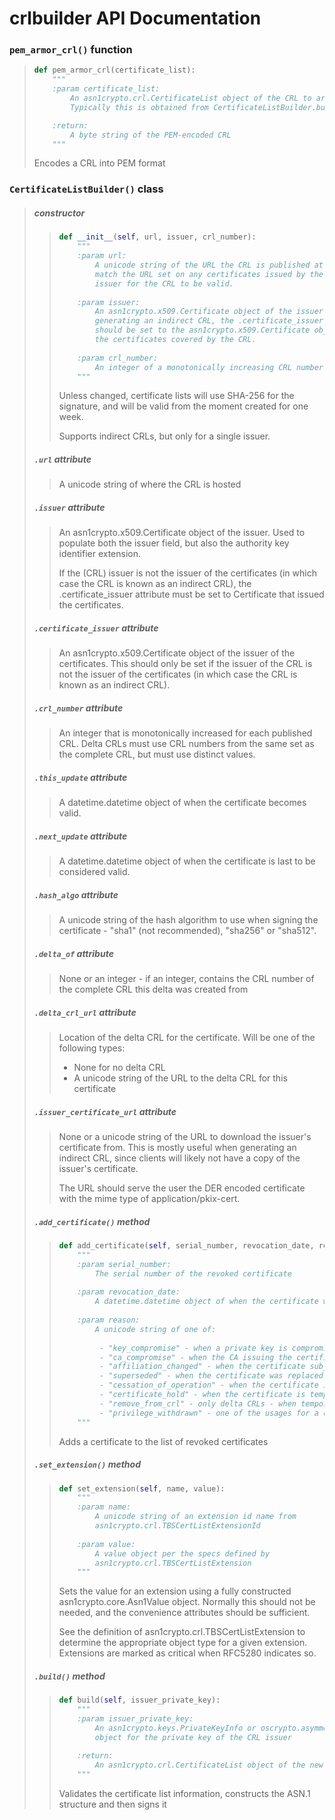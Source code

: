 # crlbuilder API Documentation

### `pem_armor_crl()` function

> ```python
> def pem_armor_crl(certificate_list):
>     """
>     :param certificate_list:
>         An asn1crypto.crl.CertificateList object of the CRL to armor.
>         Typically this is obtained from CertificateListBuilder.build().
>
>     :return:
>         A byte string of the PEM-encoded CRL
>     """
> ```
>
> Encodes a CRL into PEM format

### `CertificateListBuilder()` class

> ##### constructor
>
> > ```python
> > def __init__(self, url, issuer, crl_number):
> >     """
> >     :param url:
> >         A unicode string of the URL the CRL is published at. This must
> >         match the URL set on any certificates issued by the certificate
> >         issuer for the CRL to be valid.
> >     
> >     :param issuer:
> >         An asn1crypto.x509.Certificate object of the issuer of the CRL. If
> >         generating an indirect CRL, the .certificate_issuer attribute
> >         should be set to the asn1crypto.x509.Certificate object that issued
> >         the certificates covered by the CRL.
> >     
> >     :param crl_number:
> >         An integer of a monotonically increasing CRL number for the issuer
> >     """
> > ```
> >
> > Unless changed, certificate lists will use SHA-256 for the signature,
> > and will be valid from the moment created for one week.
> > 
> > Supports indirect CRLs, but only for a single issuer.
>
> ##### `.url` attribute
>
> > A unicode string of where the CRL is hosted
>
> ##### `.issuer` attribute
>
> > An asn1crypto.x509.Certificate object of the issuer. Used to populate
> > both the issuer field, but also the authority key identifier extension.
> > 
> > If the (CRL) issuer is not the issuer of the certificates (in which
> > case the CRL is known as an indirect CRL), the .certificate_issuer
> > attribute must be set to Certificate that issued the certificates.
>
> ##### `.certificate_issuer` attribute
>
> > An asn1crypto.x509.Certificate object of the issuer of the certificates.
> > This should only be set if the issuer of the CRL is not the issuer of
> > the certificates (in which case the CRL is known as an indirect CRL).
>
> ##### `.crl_number` attribute
>
> > An integer that is monotonically increased for each published CRL. Delta
> > CRLs must use CRL numbers from the same set as the complete CRL, but
> > must use distinct values.
>
> ##### `.this_update` attribute
>
> > A datetime.datetime object of when the certificate becomes valid.
>
> ##### `.next_update` attribute
>
> > A datetime.datetime object of when the certificate is last to be
> > considered valid.
>
> ##### `.hash_algo` attribute
>
> > A unicode string of the hash algorithm to use when signing the
> > certificate - "sha1" (not recommended), "sha256" or "sha512".
>
> ##### `.delta_of` attribute
>
> > None or an integer - if an integer, contains the CRL number of the
> > complete CRL this delta was created from
>
> ##### `.delta_crl_url` attribute
>
> > Location of the delta CRL for the certificate. Will be one of the
> > following types:
> > 
> >  - None for no delta CRL
> >  - A unicode string of the URL to the delta CRL for this certificate
>
> ##### `.issuer_certificate_url` attribute
>
> > None or a unicode string of the URL to download the issuer's certificate
> > from. This is mostly useful when generating an indirect CRL, since
> > clients will likely not have a copy of the issuer's certificate.
> > 
> > The URL should serve the user the DER encoded certificate with the
> > mime type of application/pkix-cert.
>
> ##### `.add_certificate()` method
>
> > ```python
> > def add_certificate(self, serial_number, revocation_date, reason):
> >     """
> >     :param serial_number:
> >         The serial number of the revoked certificate
> >     
> >     :param revocation_date:
> >         A datetime.datetime object of when the certificate was revoked
> >     
> >     :param reason:
> >         A unicode string of one of:
> >     
> >          - "key_compromise" - when a private key is compromised
> >          - "ca_compromise" - when the CA issuing the certificate is compromised
> >          - "affiliation_changed" - when the certificate subject name changed
> >          - "superseded" - when the certificate was replaced with a new one
> >          - "cessation_of_operation" - when the certificate is no longer needed
> >          - "certificate_hold" - when the certificate is temporarily invalid
> >          - "remove_from_crl" - only delta CRLs - when temporary hold is removed
> >          - "privilege_withdrawn" - one of the usages for a certificate was removed
> >     """
> > ```
> >
> > Adds a certificate to the list of revoked certificates
>
> ##### `.set_extension()` method
>
> > ```python
> > def set_extension(self, name, value):
> >     """
> >     :param name:
> >         A unicode string of an extension id name from
> >         asn1crypto.crl.TBSCertListExtensionId
> >     
> >     :param value:
> >         A value object per the specs defined by
> >         asn1crypto.crl.TBSCertListExtension
> >     """
> > ```
> >
> > Sets the value for an extension using a fully constructed
> > asn1crypto.core.Asn1Value object. Normally this should not be needed,
> > and the convenience attributes should be sufficient.
> > 
> > See the definition of asn1crypto.crl.TBSCertListExtension to determine
> > the appropriate object type for a given extension. Extensions are marked
> > as critical when RFC5280 indicates so.
>
> ##### `.build()` method
>
> > ```python
> > def build(self, issuer_private_key):
> >     """
> >     :param issuer_private_key:
> >         An asn1crypto.keys.PrivateKeyInfo or oscrypto.asymmetric.PrivateKey
> >         object for the private key of the CRL issuer
> >     
> >     :return:
> >         An asn1crypto.crl.CertificateList object of the newly signed CRL
> >     """
> > ```
> >
> > Validates the certificate list information, constructs the ASN.1
> > structure and then signs it
